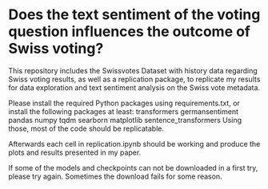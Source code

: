 # Does the text sentiment of the voting question influences the outcome of Swiss voting?

This repository includes the Swissvotes Dataset with history data regarding Swiss voting results, as well as a replication package, to replicate my results for data exploration and text sentiment analysis on the Swiss vote metadata.

Please install the required Python packages using requirements.txt, or install the following packages at least:
  transformers
  germansentiment
  pandas
  numpy
  tqdm
  searborn
  matplotlib
  sentence_transformers
Using those, most of the code should be replicatable.

Afterwards each cell in replication.ipynb should be working and produce the plots and results presented in my paper.

If some of the models and checkpoints can not be downloaded in a first try, please try again. Sometimes the download fails for some reason. 

